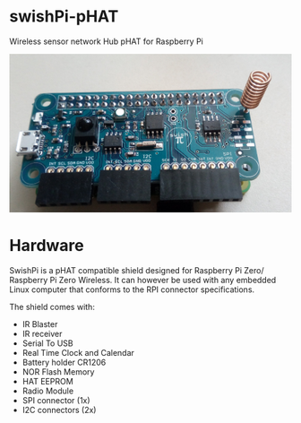 # swishPi-pHAT
Wireless sensor network Hub pHAT for Raspberry Pi 



![**SwishPi pHAT plugin shield**](/Hardware/images/swish.jpg?raw=true "SwishPi pHAT")



# Hardware 

SwishPi is a pHAT compatible shield designed for Raspberry Pi Zero/ Raspberry Pi Zero Wireless. It can however be used with any embedded Linux computer that conforms to the RPI connector specifications.

The shield comes with:

*  IR Blaster
*  IR receiver
*  Serial To USB
*  Real Time Clock and Calendar
*  Battery holder CR1206
*  NOR Flash Memory
*  HAT EEPROM
*  Radio Module
*  SPI connector  (1x)
*  I2C connectors (2x)

